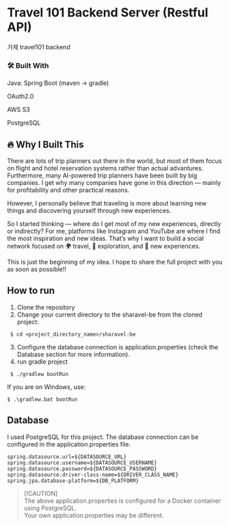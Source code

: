 # Travel 101 Backend Server (Restful API)
가제 travel101 backend

### 🛠️ Built With 
Java: Spring Boot (maven -> gradle)

OAuth2.0

AWS S3

PostgreSQL

## 🔥 Why I Built This
There are lots of trip planners out there in the world, but most of them focus on flight and hotel reservation systems rather than actual advantures. Furthermore, many AI-powered trip planners have been built by big companies. I get why many companies have gone in this direction — mainly for profitability and other practical reasons.

However, I personally believe that traveling is more about learning new things and discovering yourself through new experiences.

So I started thinking — where do I get most of my new experiences, directly or indirectly? For me, platforms like Instagram and YouTube are where I find the most inspiration and new ideas.
That’s why I want to build a social network focused on 🌍 travel, 🚀 exploration, and 🌱 new experiences.

This is just the beginning of my idea. I hope to share the full project with you as soon as possible!!

## How to run
1. Clone the repository
2. Change your current directory to the sharavel-be from the cloned project:
```
 $ cd <project_directory_name>/sharavel-be
```
3. Configure the database connection is application.properties (check the Database section for more information).
4. run gradle project
```
 $ ./gradlew bootRun
```
If you are on Windows, use:
```
$ .\gradlew.bat bootRun
```

## Database
I used PostgreSQL for this project. The database connection can be configured in the application.properties file.

```
spring.datasource.url=${DATASOURCE_URL}
spring.datasource.username=${DATASOURCE_USERNAME}
spring.datasource.password=${DATASOURCE_PASSWORD}
spring.datasource.driver-class-name=${DRIVER_CLASS_NAME}
spring.jpa.database-platform=${DB_PLATFORM}
```
>[!CAUTION] <br>
>The above application.properties is configured for a Docker container using PostgreSQL. <br>
>Your own application.properties may be different.
